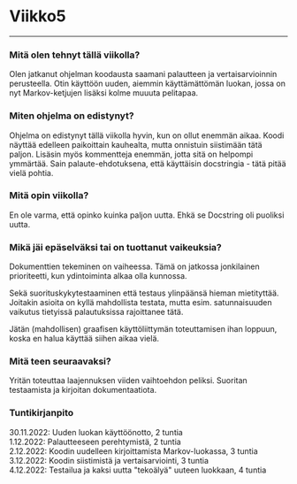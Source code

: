 # Viikko5
---
### Mitä olen tehnyt tällä viikolla?
Olen jatkanut ohjelman koodausta saamani palautteen ja vertaisarvioinnin perusteella. Otin käyttöön uuden, aiemmin käyttämättömän luokan, jossa on nyt Markov-ketjujen lisäksi kolme muuuta pelitapaa.


### Miten ohjelma on edistynyt?
Ohjelma on edistynyt tällä viikolla hyvin, kun on ollut enemmän aikaa. Koodi näyttää edelleen paikoittain kauhealta, mutta onnistuin siistimään tätä paljon. Lisäsin myös kommentteja enemmän, jotta sitä on helpompi ymmärtää. Sain palaute-ehdotuksena, että käyttäisin docstringia - tätä pitää vielä pohtia.


### Mitä opin viikolla?
En ole varma, että opinko kuinka paljon uutta. Ehkä se Docstring oli puoliksi uutta. 


### Mikä jäi epäselväksi tai on tuottanut vaikeuksia?
Dokumenttien tekeminen on vaiheessa. Tämä on jatkossa jonkilainen prioriteetti, kun ydintoiminta alkaa olla kunnossa.

Sekä suorituskykytestaaminen että testaus ylinpäänsä hieman mietityttää. Joitakin asioita on kyllä mahdollista testata, mutta esim. satunnaisuuden vaikutus tietyissä palautuksissa rajoittanee tätä. 

Jätän (mahdollisen) graafisen käyttöliittymän toteuttamisen ihan loppuun, koska en halua käyttää siihen aikaa vielä.


### Mitä teen seuraavaksi?
Yritän toteuttaa laajennuksen viiden vaihtoehdon peliksi. Suoritan testaamista ja kirjoitan dokumentaatiota. 


### Tuntikirjanpito
30.11.2022: Uuden luokan käyttöönotto, 2 tuntia \
1.12.2022: Palautteeseen perehtymistä, 2 tuntia \
2.12.2022: Koodin uudelleen kirjoittamista Markov-luokassa, 3 tuntia \
3.12.2022: Koodin siistimistä ja vertaisarviointi, 3 tuntia \
4.12.2022: Testailua ja kaksi uutta "tekoälyä" uuteen luokkaan, 4 tuntia
